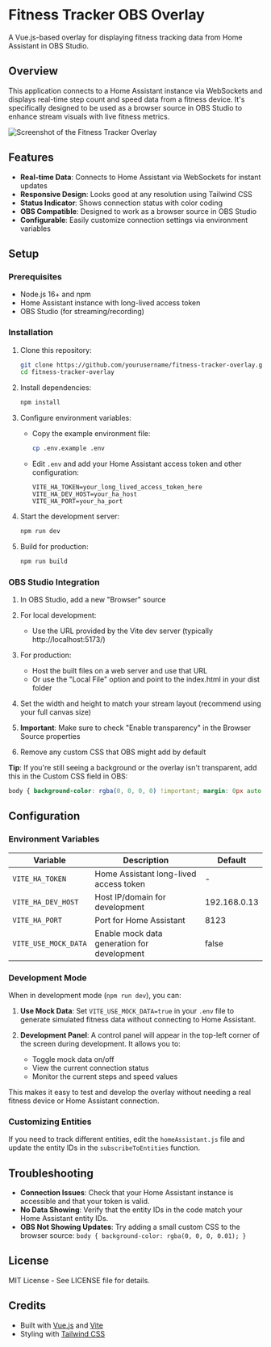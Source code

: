 # Fitness Tracker OBS Overlay

A Vue.js-based overlay for displaying fitness tracking data from Home Assistant in OBS Studio.

## Overview

This application connects to a Home Assistant instance via WebSockets and displays real-time step count and speed data from a fitness device. It's specifically designed to be used as a browser source in OBS Studio to enhance stream visuals with live fitness metrics.

![Screenshot of the Fitness Tracker Overlay](screenshot.png)

## Features

- **Real-time Data**: Connects to Home Assistant via WebSockets for instant updates
- **Responsive Design**: Looks good at any resolution using Tailwind CSS
- **Status Indicator**: Shows connection status with color coding
- **OBS Compatible**: Designed to work as a browser source in OBS Studio
- **Configurable**: Easily customize connection settings via environment variables

## Setup

### Prerequisites

- Node.js 16+ and npm
- Home Assistant instance with long-lived access token
- OBS Studio (for streaming/recording)

### Installation

1. Clone this repository:
   ```bash
   git clone https://github.com/yourusername/fitness-tracker-overlay.git
   cd fitness-tracker-overlay
   ```

2. Install dependencies:
   ```bash
   npm install
   ```

3. Configure environment variables:
   - Copy the example environment file:
     ```bash
     cp .env.example .env
     ```
   - Edit `.env` and add your Home Assistant access token and other configuration:
     ```
     VITE_HA_TOKEN=your_long_lived_access_token_here
     VITE_HA_DEV_HOST=your_ha_host
     VITE_HA_PORT=your_ha_port
     ```

4. Start the development server:
   ```bash
   npm run dev
   ```

5. Build for production:
   ```bash
   npm run build
   ```

### OBS Studio Integration

1. In OBS Studio, add a new "Browser" source
2. For local development:
   - Use the URL provided by the Vite dev server (typically http://localhost:5173/)
3. For production:
   - Host the built files on a web server and use that URL
   - Or use the "Local File" option and point to the index.html in your dist folder

4. Set the width and height to match your stream layout (recommend using your full canvas size)
5. **Important**: Make sure to check "Enable transparency" in the Browser Source properties
6. Remove any custom CSS that OBS might add by default

**Tip**: If you're still seeing a background or the overlay isn't transparent, add this in the Custom CSS field in OBS:
```css
body { background-color: rgba(0, 0, 0, 0) !important; margin: 0px auto; overflow: hidden; }
```

## Configuration

### Environment Variables

| Variable | Description | Default |
|----------|-------------|---------|
| `VITE_HA_TOKEN` | Home Assistant long-lived access token | - |
| `VITE_HA_DEV_HOST` | Host IP/domain for development | 192.168.0.13 |
| `VITE_HA_PORT` | Port for Home Assistant | 8123 |
| `VITE_USE_MOCK_DATA` | Enable mock data generation for development | false |

### Development Mode

When in development mode (`npm run dev`), you can:

1. **Use Mock Data**: Set `VITE_USE_MOCK_DATA=true` in your `.env` file to generate simulated fitness data without connecting to Home Assistant.

2. **Development Panel**: A control panel will appear in the top-left corner of the screen during development. It allows you to:
   - Toggle mock data on/off
   - View the current connection status
   - Monitor the current steps and speed values

This makes it easy to test and develop the overlay without needing a real fitness device or Home Assistant connection.

### Customizing Entities

If you need to track different entities, edit the `homeAssistant.js` file and update the entity IDs in the `subscribeToEntities` function.

## Troubleshooting

- **Connection Issues**: Check that your Home Assistant instance is accessible and that your token is valid.
- **No Data Showing**: Verify that the entity IDs in the code match your Home Assistant entity IDs.
- **OBS Not Showing Updates**: Try adding a small custom CSS to the browser source: `body { background-color: rgba(0, 0, 0, 0.01); }`

## License

MIT License - See LICENSE file for details.

## Credits

- Built with [Vue.js](https://vuejs.org/) and [Vite](https://vitejs.dev/)
- Styling with [Tailwind CSS](https://tailwindcss.com/)